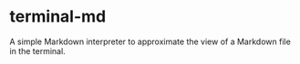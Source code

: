 # terminal-md
A simple Markdown interpreter to approximate the view of a Markdown file in the terminal.
